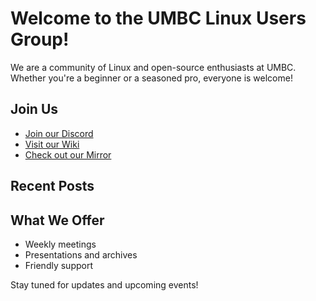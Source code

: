 # Welcome to the UMBC Linux Users Group!

We are a community of Linux and open-source enthusiasts at UMBC. Whether you're a beginner or a seasoned pro, everyone is welcome!

## Join Us

- [Join our Discord](https://discord.gg/YOUR_DISCORD_INVITE)
- [Visit our Wiki](https://wiki.lug.umbc.edu/)
- [Check out our Mirror](https://mirror.lug.umbc.edu/)

## Recent Posts

<!-- {{< recent-posts limit="5" >}} -->

## What We Offer

- Weekly meetings
- Presentations and archives
- Friendly support

Stay tuned for updates and upcoming events!
